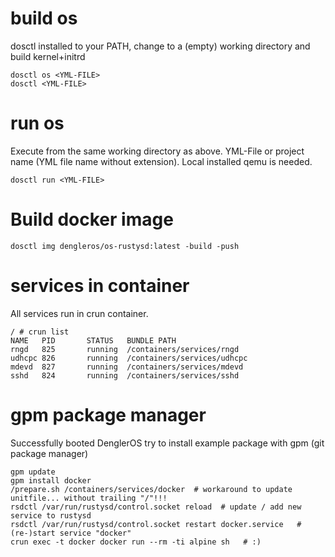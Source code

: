 # build os

dosctl installed to your PATH, change to a (empty) working directory and build kernel+initrd
```
dosctl os <YML-FILE>
dosctl <YML-FILE>
```

# run os

Execute from the same working directory as above. YML-File or project name (YML file name without extension). Local installed qemu is needed.
```
dosctl run <YML-FILE>
```

# Build docker image

```
dosctl img dengleros/os-rustysd:latest -build -push
```

# services in container

All services run in crun container.
```
/ # crun list 
NAME   PID       STATUS   BUNDLE PATH                            
rngd   825       running  /containers/services/rngd              
udhcpc 826       running  /containers/services/udhcpc            
mdevd  827       running  /containers/services/mdevd             
sshd   824       running  /containers/services/sshd
```

# gpm package manager

Successfully booted DenglerOS try to install example package with gpm (git package manager)
```
gpm update
gpm install docker
/prepare.sh /containers/services/docker  # workaround to update unitfile... without trailing "/"!!!
rsdctl /var/run/rustysd/control.socket reload  # update / add new service to rustysd
rsdctl /var/run/rustysd/control.socket restart docker.service   # (re-)start service "docker"
crun exec -t docker docker run --rm -ti alpine sh   # :)
```
